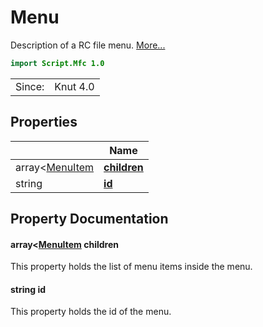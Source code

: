 # Menu

Description of a RC file menu. [More...](#detailed-description)

```qml
import Script.Mfc 1.0
```

<table>
<tr><td>Since:</td><td>Knut 4.0</td></tr>
</table>

## Properties

| | Name |
|-|-|
|array<[MenuItem](../script.mfc/menuitem.md)|**[children](#children)**|
|string|**[id](#id)**|

## Property Documentation

#### <a name="children"></a>array<[MenuItem](../script.mfc/menuitem.md) **children**

This property holds the list of menu items inside the menu.

#### <a name="id"></a>string **id**

This property holds the id of the menu.
